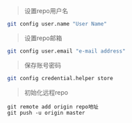> 设置repo用户名
```sh
git config user.name "User Name"
```

> 设置repo邮箱
```sh
git config user.email "e-mail address"
```

> 保存账号密码
```sh
git config credential.helper store
```

> 初始化远程repo
```
git remote add origin repo地址
git push -u origin master
```